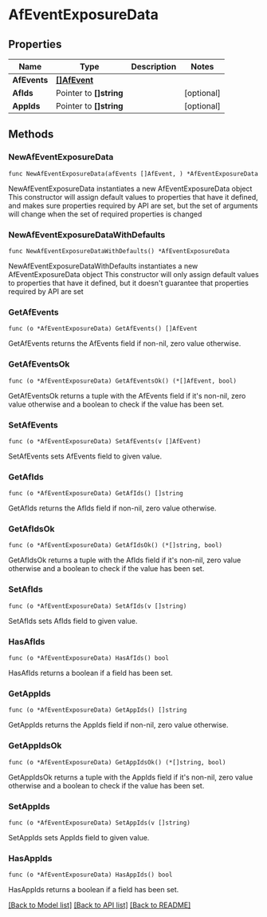 # AfEventExposureData

## Properties

Name | Type | Description | Notes
------------ | ------------- | ------------- | -------------
**AfEvents** | [**[]AfEvent**](AfEvent.md) |  | 
**AfIds** | Pointer to **[]string** |  | [optional] 
**AppIds** | Pointer to **[]string** |  | [optional] 

## Methods

### NewAfEventExposureData

`func NewAfEventExposureData(afEvents []AfEvent, ) *AfEventExposureData`

NewAfEventExposureData instantiates a new AfEventExposureData object
This constructor will assign default values to properties that have it defined,
and makes sure properties required by API are set, but the set of arguments
will change when the set of required properties is changed

### NewAfEventExposureDataWithDefaults

`func NewAfEventExposureDataWithDefaults() *AfEventExposureData`

NewAfEventExposureDataWithDefaults instantiates a new AfEventExposureData object
This constructor will only assign default values to properties that have it defined,
but it doesn't guarantee that properties required by API are set

### GetAfEvents

`func (o *AfEventExposureData) GetAfEvents() []AfEvent`

GetAfEvents returns the AfEvents field if non-nil, zero value otherwise.

### GetAfEventsOk

`func (o *AfEventExposureData) GetAfEventsOk() (*[]AfEvent, bool)`

GetAfEventsOk returns a tuple with the AfEvents field if it's non-nil, zero value otherwise
and a boolean to check if the value has been set.

### SetAfEvents

`func (o *AfEventExposureData) SetAfEvents(v []AfEvent)`

SetAfEvents sets AfEvents field to given value.


### GetAfIds

`func (o *AfEventExposureData) GetAfIds() []string`

GetAfIds returns the AfIds field if non-nil, zero value otherwise.

### GetAfIdsOk

`func (o *AfEventExposureData) GetAfIdsOk() (*[]string, bool)`

GetAfIdsOk returns a tuple with the AfIds field if it's non-nil, zero value otherwise
and a boolean to check if the value has been set.

### SetAfIds

`func (o *AfEventExposureData) SetAfIds(v []string)`

SetAfIds sets AfIds field to given value.

### HasAfIds

`func (o *AfEventExposureData) HasAfIds() bool`

HasAfIds returns a boolean if a field has been set.

### GetAppIds

`func (o *AfEventExposureData) GetAppIds() []string`

GetAppIds returns the AppIds field if non-nil, zero value otherwise.

### GetAppIdsOk

`func (o *AfEventExposureData) GetAppIdsOk() (*[]string, bool)`

GetAppIdsOk returns a tuple with the AppIds field if it's non-nil, zero value otherwise
and a boolean to check if the value has been set.

### SetAppIds

`func (o *AfEventExposureData) SetAppIds(v []string)`

SetAppIds sets AppIds field to given value.

### HasAppIds

`func (o *AfEventExposureData) HasAppIds() bool`

HasAppIds returns a boolean if a field has been set.


[[Back to Model list]](../README.md#documentation-for-models) [[Back to API list]](../README.md#documentation-for-api-endpoints) [[Back to README]](../README.md)


